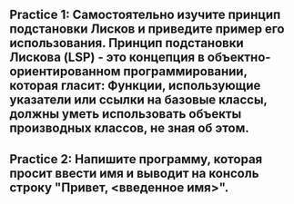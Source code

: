 Practice 1: Самостоятельно изучите принцип подстановки Лисков и приведите пример его использования.
Принцип подстановки Лискова (LSP) - это концепция в объектно- ориентированном программировании, которая гласит:
Функции, использующие указатели или ссылки на базовые классы, должны уметь использовать объекты производных классов, не зная об этом.
-------------------------------------------------------------------------------------------------------------------------
Practice 2: Напишите программу, которая просит ввести имя и выводит на консоль строку "Привет, <введенное имя>".
--------------------------------------------------------------------------------------------------------------------------
